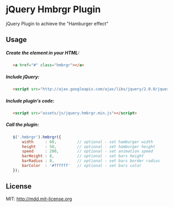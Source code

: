 # jQuery Hmbrgr Plugin

jQuery Plugin to achieve the "Hamburger effect"

## Usage

##### Create the element in your HTML:

 ```html
	<a href="#" class="hmbrgr"></a>
 ```

##### Include jQuery:

 ```html
    <script src="http://ajax.googleapis.com/ajax/libs/jquery/2.0.0/jquery.min.js"></script>
 ```

##### Include plugin's code:

 ```html
	<script src="assets/js/jquery.hmbrgr.min.js"></script>
 ```

##### Call the plugin:

 ```javascript
	$('.hmbrgr').hmbrgr({
		width     : 60, 		// optional - set hamburger width
		height    : 50, 		// optional - set hamburger height
		speed     : 200,		// optional - set animation speed
		barHeight : 8,			// optional - set bars height
		barRadius : 0,			// optional - set bars border radius
		barColor  : '#ffffff'	// optional - set bars color
	});    
 ```

## License

MIT: http://mdd.mit-license.org
